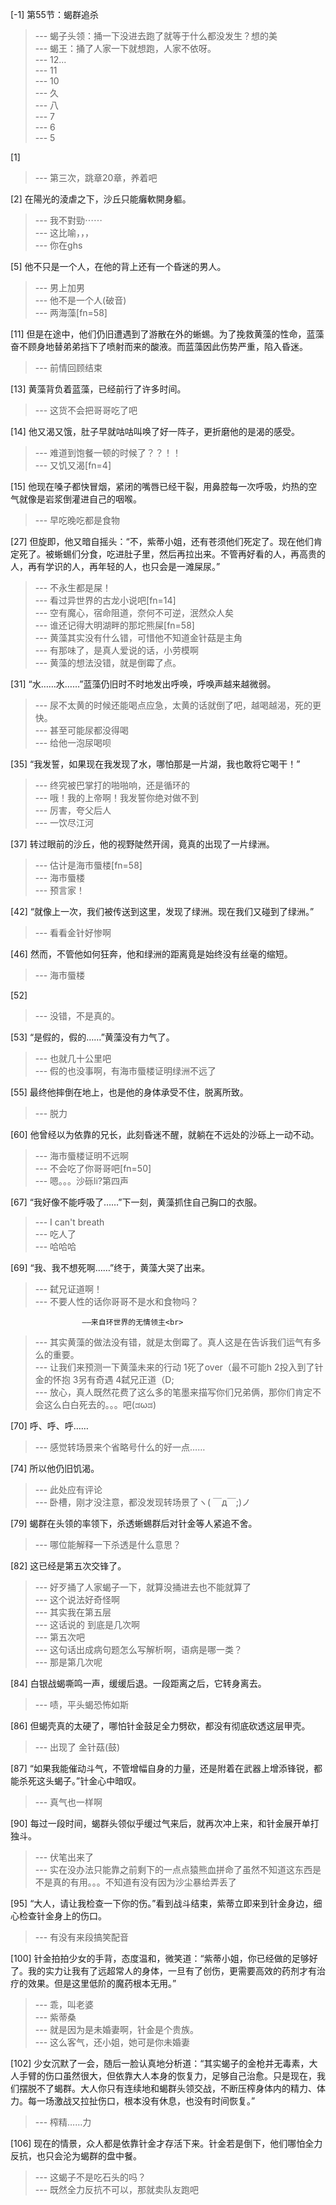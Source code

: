 
[-1] 第55节：蝎群追杀
>--- 蝎子头领：捅一下没进去跑了就等于什么都没发生？想的美<br>
>--- 蝎王：捅了人家一下就想跑，人家不依呀。<br>
>--- 12...<br>
>--- 11<br>
>--- 10<br>
>--- 久<br>
>--- 八<br>
>--- 7<br>
>--- 6<br>
>--- 5<br>

[1] 
>--- 第三次，跳章20章，养着吧<br>

[2] 在陽光的淩虐之下，沙丘只能癱軟開身軀。
>--- 我不對勁⋯⋯<br>
>--- 这比喻，，，<br>
>--- 你在ghs<br>

[5] 他不只是一个人，在他的背上还有一个昏迷的男人。
>--- 男上加男<br>
>--- 他不是一个人(破音)<br>
>--- 两海藻[fn=58]<br>

[11] 但是在途中，他们仍旧遭遇到了游散在外的蜥蜴。为了挽救黄藻的性命，蓝藻奋不顾身地替弟弟挡下了喷射而来的酸液。而蓝藻因此伤势严重，陷入昏迷。
>--- 前情回顾结束<br>

[13] 黄藻背负着蓝藻，已经前行了许多时间。
>--- 这货不会把哥哥吃了吧<br>

[14] 他又渴又饿，肚子早就咕咕叫唤了好一阵子，更折磨他的是渴的感受。
>--- 难道到饱餐一顿的时候了？？！！<br>
>--- 又饥又渴[fn=4]<br>

[15] 他现在嗓子都快冒烟，紧闭的嘴唇已经干裂，用鼻腔每一次呼吸，灼热的空气就像是岩浆倒灌进自己的咽喉。
>--- 早吃晚吃都是食物<br>

[27] 但旋即，他又暗自摇头：“不，紫蒂小姐，还有苍须他们死定了。现在他们肯定死了。被蜥蜴们分食，吃进肚子里，然后再拉出来。不管再好看的人，再高贵的人，再有学识的人，再年轻的人，也只会是一滩屎尿。”
>--- 不永生都是屎！<br>
>--- 看过异世界的古龙小说吧[fn=14]<br>
>--- 空有魔心，宿命阻道，奈何不可逆，泯然众人矣<br>
>--- 谁还记得大明湖畔的那坨熊屎[fn=58]<br>
>--- 黄藻其实没有什么错，可惜他不知道金针菇是主角<br>
>--- 有那味了，是真人爱说的话，小劳模啊<br>
>--- 黄藻的想法没错，就是倒霉了点。<br>

[31] “水……水……”蓝藻仍旧时不时地发出呼唤，呼唤声越来越微弱。
>--- 尿不太黄的时候还能喝点应急，太黄的话就倒了吧，越喝越渴，死的更快。<br>
>--- 甚至可能尿都没得喝<br>
>--- 给他一泡尿喝呗<br>

[35] “我发誓，如果现在我发现了水，哪怕那是一片湖，我也敢将它喝干！”
>--- 终究被巴掌打的啪啪响，还是循环的<br>
>--- 哦！我的上帝啊！我发誓你绝对做不到<br>
>--- 厉害，夸父后人<br>
>--- 一饮尽江河<br>

[37] 转过眼前的沙丘，他的视野陡然开阔，竟真的出现了一片绿洲。
>--- 估计是海市蜃楼[fn=58]<br>
>--- 海市蜃楼<br>
>--- 预言家！<br>

[42] “就像上一次，我们被传送到这里，发现了绿洲。现在我们又碰到了绿洲。”
>--- 看看金针好惨啊<br>

[46] 然而，不管他如何狂奔，他和绿洲的距离竟是始终没有丝毫的缩短。
>--- 海市蜃楼<br>

[52] 
>--- 没错，不是真的。<br>

[53] “是假的，假的……”黄藻没有力气了。
>--- 也就几十公里吧<br>
>--- 假的也没事啊，有海市蜃楼证明绿洲不远了<br>

[55] 最终他摔倒在地上，也是他的身体承受不住，脱离所致。
>--- 脱力<br>

[60] 他曾经以为依靠的兄长，此刻昏迷不醒，就躺在不远处的沙砾上一动不动。
>--- 海市蜃楼证明不远啊<br>
>--- 不会吃了你哥哥吧[fn=50]<br>
>--- 嗯。。。沙砾li?第四声<br>

[67] “我好像不能呼吸了……”下一刻，黄藻抓住自己胸口的衣服。
>--- I can't breath<br>
>--- 吃人了<br>
>--- 哈哈哈<br>

[69] “我、我不想死啊……”终于，黄藻大哭了出来。
>--- 弑兄证道啊！<br>
>--- 不要人性的话你哥哥不是水和食物吗？

                    ——来自环世界的无情领主<br>
>--- 其实黄藻的做法没有错，就是太倒霉了。真人这是在告诉我们运气有多么的重要。<br>
>--- 让我们来预测一下黄藻未来的行动
1死了over（最不可能h
2投入到了针金的怀抱
3另有奇遇
4弑兄正道（D;<br>
>--- 放心，真人既然花费了这么多的笔墨来描写你们兄弟俩，那你们肯定不会这么白白死去的。。。吧(ಡωಡ)<br>

[70] 呼、呼、呼……
>--- 感觉转场景来个省略号什么的好一点……<br>

[74] 所以他仍旧饥渴。
>--- 此处应有评论<br>
>--- 卧槽，刚才没注意，都没发现转场景了ヽ( ￣д￣;)ノ<br>

[79] 蝎群在头领的率领下，杀透蜥蜴群后对针金等人紧追不舍。
>--- 哪位能解释一下杀透是什么意思？<br>

[82] 这已经是第五次交锋了。
>--- 好歹捅了人家蝎子一下，就算没捅进去也不能就算了<br>
>--- 这个说法好奇怪啊<br>
>--- 其实我在第五层<br>
>--- 这话说的  到底是几次啊<br>
>--- 第五次吧<br>
>--- 这句话出成病句题怎么写解析啊，语病是哪一类？<br>
>--- 那是第几次呢<br>

[84] 白银战蝎嘶鸣一声，缓缓后退。一段距离之后，它转身离去。
>--- 啧，平头蝎恐怖如斯<br>

[86] 但蝎壳真的太硬了，哪怕针金鼓足全力劈砍，都没有彻底砍透这层甲壳。
>--- 出现了 金针菇(鼓)<br>

[87] “如果我能催动斗气，不管增幅自身的力量，还是附着在武器上增添锋锐，都能杀死这头蝎子。”针金心中暗叹。
>--- 真气也一样啊<br>

[90] 每过一段时间，蝎群头领似乎缓过气来后，就再次冲上来，和针金展开单打独斗。
>--- 伏笔出来了<br>
>--- 实在没办法只能靠之前剩下的一点点猿熊血拼命了虽然不知道这东西是不是真的有用。。。不知道有没有因为沙尘暴给弄丢了<br>

[95] “大人，请让我检查一下你的伤。”看到战斗结束，紫蒂立即来到针金身边，细心检查针金身上的伤口。
>--- 有没有来段搞笑配音<br>

[100] 针金拍拍少女的手背，态度温和，微笑道：“紫蒂小姐，你已经做的足够好了。我的实力让我有了远超常人的身体，一旦有了创伤，更需要高效的药剂才有治疗的效果。但是这里低阶的魔药根本无用。”
>--- 乖，叫老婆<br>
>--- 紫蒂桑<br>
>--- 就是因为是未婚妻啊，针金是个贵族。<br>
>--- 这么客气，还小姐，她可是你未婚妻<br>

[102] 少女沉默了一会，随后一脸认真地分析道：“其实蝎子的金枪并无毒素，大人手臂的伤口虽然很大，但依靠大人本身的恢复力，足够自己治愈。只是现在，我们摆脱不了蝎群。大人你只有连续地和蝎群头领交战，不断压榨身体内的精力、体力。每一场激战又拉扯伤口，根本没有休息，也没有时间恢复。”
>--- 榨精……力<br>

[106] 现在的情景，众人都是依靠针金才存活下来。针金若是倒下，他们哪怕全力反抗，也只会沦为蝎群的盘中餐。
>--- 这蝎子不是吃石头的吗？<br>
>--- 既然全力反抗不可以，那就卖队友跑吧<br>
